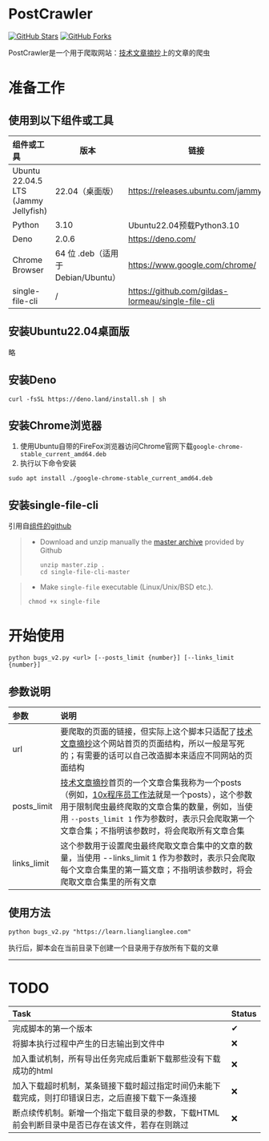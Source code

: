 # PostCrawler

[![GitHub Stars](https://img.shields.io/github/stars/NikoAoi/PostCrawler?style=social)](https://github.com/NikoAoi/PostCrawler/stargazers) [![GitHub Forks](https://img.shields.io/github/forks/NikoAoi/PostCrawler?style=social)](https://github.com/NikoAoi/PostCrawler/network/members)

PostCrawler是一个用于爬取网站：[技术文章摘抄](https://learn.lianglianglee.com/)上的文章的爬虫



# 准备工作



## 使用到以下组件或工具

| 组件或工具                           | 版本                               | 链接                                              |
| :----------------------------------- | ---------------------------------- | ------------------------------------------------- |
| Ubuntu 22.04.5 LTS (Jammy Jellyfish) | 22.04（桌面版）                    | https://releases.ubuntu.com/jammy/                |
| Python                               | 3.10                               | Ubuntu22.04预载Python3.10                         |
| Deno                                 | 2.0.6                              | https://deno.com/                                 |
| Chrome Browser                       | 64 位 .deb（适用于 Debian/Ubuntu） | https://www.google.com/chrome/                    |
| single-file-cli                      | /                                  | https://github.com/gildas-lormeau/single-file-cli |



## 安装Ubuntu22.04桌面版



略



## 安装Deno



```
curl -fsSL https://deno.land/install.sh | sh
```



## 安装Chrome浏览器



1. 使用Ubuntu自带的FireFox浏览器访问Chrome官网下载`google-chrome-stable_current_amd64.deb`
2. 执行以下命令安装

```
sudo apt install ./google-chrome-stable_current_amd64.deb
```



## 安装single-file-cli



引用自[组件的github](https://github.com/gildas-lormeau/single-file-cli)

> - Download and unzip manually the [master archive](https://github.com/gildas-lormeau/single-file-cli/archive/master.zip) provided by Github
>
>   ```shell
>   unzip master.zip .
>   cd single-file-cli-master
>   ```

>
>
>- Make `single-file` executable (Linux/Unix/BSD etc.).
>
>  ```
>  chmod +x single-file
>  ```



# 开始使用



```
python bugs_v2.py <url> [--posts_limit {number}] [--links_limit {number}]
```



## 参数说明



| 参数        | 说明                                                         |
| :---------- | :----------------------------------------------------------- |
| url         | 要爬取的页面的链接，但实际上这个脚本只适配了[技术文章摘抄](https://learn.lianglianglee.com/)这个网站首页的页面结构，所以一般是写死的；有需要的话可以自己改造脚本来适应不同网站的页面结构 |
| posts_limit | [技术文章摘抄](https://learn.lianglianglee.com/)首页的一个文章合集我称为一个posts（例如，[10x程序员工作法](https://learn.lianglianglee.com/专栏/10x程序员工作法)就是一个posts），这个参数用于限制爬虫最终爬取的文章合集的数量，例如，当使用 `--posts_limit 1` 作为参数时，表示只会爬取第一个文章合集；不指明该参数时，将会爬取所有文章合集 |
| links_limit | 这个参数用于设置爬虫最终爬取文章合集中的文章的数量，当使用 --links_limit 1 作为参数时，表示只会爬取每个文章合集里的第一篇文章；不指明该参数时，将会爬取文章合集里的所有文章 |



## 使用方法



```
python bugs_v2.py "https://learn.lianglianglee.com"
```



执行后，脚本会在当前目录下创建一个目录用于存放所有下载的文章



---



# TODO

| Task                                                         | Status |
| :----------------------------------------------------------- | :----- |
| 完成脚本的第一个版本                                         | ✔      |
| 将脚本执行过程中产生的日志输出到文件中                       | ❌      |
| 加入重试机制，所有导出任务完成后重新下载那些没有下载成功的html | ❌      |
| 加入下载超时机制，某条链接下载时超过指定时间仍未能下载完成，则打印错误日志，之后直接下载下一条连接 | ❌      |
| 断点续传机制。新增一个指定下载目录的参数，下载HTML前会判断目录中是否已存在该文件，若存在则跳过 | ❌      |

